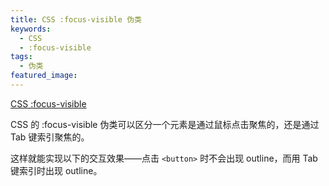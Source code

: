 ```yaml
---
title: CSS :focus-visible 伪类
keywords:
  - CSS
  - :focus-visible
tags:
  - 伪类
featured_image:
---
```


[CSS :focus-visible](https://developer.mozilla.org/en-US/docs/Web/CSS/:focus-visible)

CSS 的 :focus-visible 伪类可以区分一个元素是通过鼠标点击聚焦的，还是通过 Tab 键索引聚焦的。

这样就能实现以下的交互效果——点击 `<button>`  时不会出现 outline，而用 Tab 键索引时出现 outline。
